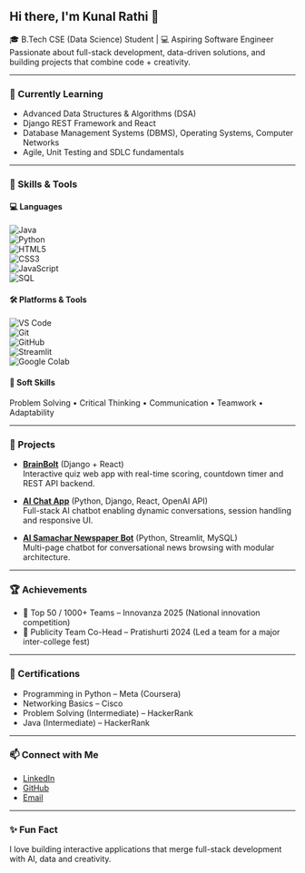 ## Hi there, I'm Kunal Rathi 👋  
🎓 B.Tech CSE (Data Science) Student | 💻 Aspiring Software Engineer  
Passionate about full-stack development, data-driven solutions, and building projects that combine code + creativity.  

---

### 🧠 Currently Learning  
- Advanced Data Structures & Algorithms (DSA)  
- Django REST Framework and React  
- Database Management Systems (DBMS), Operating Systems, Computer Networks  
- Agile, Unit Testing and SDLC fundamentals  

---

### 🧰 Skills & Tools  

#### 💻 Languages  
![Java](https://img.shields.io/badge/Java-007396?style=flat-square&logo=java&logoColor=white)  
![Python](https://img.shields.io/badge/Python-3776AB?style=flat-square&logo=python&logoColor=white)  
![HTML5](https://img.shields.io/badge/HTML5-E34F26?style=flat-square&logo=html5&logoColor=white)  
![CSS3](https://img.shields.io/badge/CSS3-1572B6?style=flat-square&logo=css3&logoColor=white)  
![JavaScript](https://img.shields.io/badge/JavaScript-F7DF1E?style=flat-square&logo=javascript&logoColor=black)  
![SQL](https://img.shields.io/badge/SQL-4479A1?style=flat-square&logo=postgresql&logoColor=white)  

#### 🛠 Platforms & Tools  
![VS Code](https://img.shields.io/badge/VS%20Code-007ACC?style=flat-square&logo=visual-studio-code&logoColor=white)  
![Git](https://img.shields.io/badge/Git-F05032?style=flat-square&logo=git&logoColor=white)  
![GitHub](https://img.shields.io/badge/GitHub-181717?style=flat-square&logo=github&logoColor=white)  
![Streamlit](https://img.shields.io/badge/Streamlit-FF4B4B?style=flat-square&logo=streamlit&logoColor=white)  
![Google Colab](https://img.shields.io/badge/Google%20Colab-F9AB00?style=flat-square&logo=googlecolab&logoColor=black)  

#### 🤝 Soft Skills  
Problem Solving • Critical Thinking • Communication • Teamwork • Adaptability  

---

### 📁 Projects  

- [**BrainBolt**](https://github.com/Kunalrathiaf/BrainBolt) (Django + React)  
  Interactive quiz web app with real-time scoring, countdown timer and REST API backend.  

- [**AI Chat App**](https://github.com/Kunalrathiaf/AI-Chat-App) (Python, Django, React, OpenAI API)  
  Full-stack AI chatbot enabling dynamic conversations, session handling and responsive UI.  

- [**AI Samachar Newspaper Bot**](https://github.com/Kunalrathiaf/AI-Samachar-Newspaper-Bot) (Python, Streamlit, MySQL)  
  Multi-page chatbot for conversational news browsing with modular architecture.  

---

### 🏆 Achievements  

- 🥈 Top 50 / 1000+ Teams – Innovanza 2025 (National innovation competition)  
- 🏅 Publicity Team Co-Head – Pratishurti 2024 (Led a team for a major inter-college fest)  

---

### 📜 Certifications  

- Programming in Python – Meta (Coursera)  
- Networking Basics – Cisco  
- Problem Solving (Intermediate) – HackerRank  
- Java (Intermediate) – HackerRank  

---

### 📫 Connect with Me  

- [LinkedIn](https://www.linkedin.com/in/rathikunalaf/)  
- [GitHub](https://github.com/Kunalrathiaf)  
- [Email](mailto:rathikunal.af@gmail.com)  

---

### ✨ Fun Fact  
I love building interactive applications that merge full-stack development with AI, data and creativity.  
